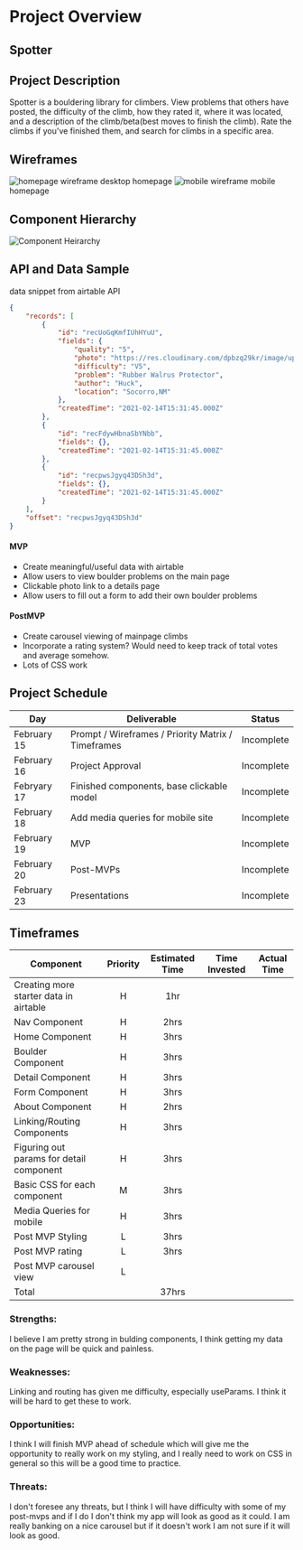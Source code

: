 # Project Overview

## Spotter

## Project Description

Spotter is a bouldering library for climbers. View problems that others have posted, the difficulty of the climb, how they rated it, where it was located, and a description of the climb/beta(best moves to finish the climb). Rate the climbs if you've finished them, and search for climbs in a specific area.

## Wireframes
![homepage wireframe](https://res.cloudinary.com/dpbzq29kr/image/upload/v1613336079/w_200,c_scale/Screen_Shot_2021-02-14_at_3.54.15_PM_cifxcr.png) desktop homepage
![mobile wireframe](https://res.cloudinary.com/dpbzq29kr/image/upload/v1613430815/Spotter/w_200,c_scale/Screen_Shot_2021-02-15_at_6.12.52_PM_lnolsv.png) mobile homepage

## Component Hierarchy
![Component Heirarchy](https://res.cloudinary.com/dpbzq29kr/image/upload/v1613334595/Screen_Shot_2021-02-14_at_3.29.40_PM_dbzoup.png)

## API and Data Sample
data snippet from airtable API

```json
{
    "records": [
        {
            "id": "recUoGqKmfIUhHYuU",
            "fields": {
                "quality": "5",
                "photo": "https://res.cloudinary.com/dpbzq29kr/image/upload/v1613317217/Screenshot_20210214-103820_2_ctmrr7.png",
                "difficulty": "V5",
                "problem": "Rubber Walrus Protector",
                "author": "Huck",
                "location": "Socorro,NM"
            },
            "createdTime": "2021-02-14T15:31:45.000Z"
        },
        {
            "id": "recFdywHbnaSbYNbb",
            "fields": {},
            "createdTime": "2021-02-14T15:31:45.000Z"
        },
        {
            "id": "recpwsJgyq43DSh3d",
            "fields": {},
            "createdTime": "2021-02-14T15:31:45.000Z"
        }
    ],
    "offset": "recpwsJgyq43DSh3d"
}
```

#### MVP 

- Create meaningful/useful data with airtable
- Allow users to view boulder problems on the main page
- Clickable photo link to a details page
- Allow users to fill out a form to add their own boulder problems

#### PostMVP  


- Create carousel viewing of mainpage climbs
- Incorporate a rating system? Would need to keep track of total votes and average somehow.
- Lots of CSS work


## Project Schedule

|  Day | Deliverable | Status
|---|---| ---|
|February 15| Prompt / Wireframes / Priority Matrix / Timeframes | Incomplete
|February 16| Project Approval | Incomplete
|Febryary 17| Finished components, base clickable model| Incomplete
|February 18| Add media queries for mobile site| Incomplete
|February 19| MVP| Incomplete
|February 20| Post-MVPs | Incomplete
|February 23| Presentations | Incomplete

## Timeframes

| Component | Priority | Estimated Time | Time Invested | Actual Time |
| --- | :---: |  :---: | :---: | :---: |
| Creating more starter data in airtable | H | 1hr| | |
| Nav Component| H | 2hrs| |  |
| Home Component|H|3hrs| | |
| Boulder Component|H|3hrs| | |
| Detail Component|H|3hrs| | |
| Form Component|H|3hrs| | |
| About Component|H|2hrs| | |
| Linking/Routing Components|H|3hrs| | |
| Figuring out params for detail component|H| 3hrs| | |
| Basic CSS for each component|M| 3hrs| | |
| Media Queries for mobile|H| 3hrs| | |
| Post MVP Styling |L|3hrs| | |
| Post MVP rating |L|3hrs| | |
|Post MVP carousel view|L| | |
| Total |  | 37hrs| | |

### Strengths:
I believe I am pretty strong in bulding components, I think getting my data on the page will be quick and painless.
### Weaknesses:
Linking and routing has given me difficulty, especially useParams. I think it will be hard to  get these to work.
### Opportunities:
I think I will finish MVP ahead of schedule which will give me the opportunity to really work on my styling, and I really need to work on CSS in general so this will be a good time to practice.
### Threats:
I don't foresee any threats, but I think I will have difficulty with some of my post-mvps and if I do I don't think my app will look as good as it could. I am really banking on a nice carousel but if it doesn't work I am not sure if it will look as good.
